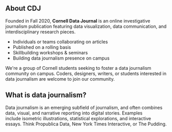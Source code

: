 ## About CDJ
Founded in Fall 2020, **Cornell Data Journal** is an online investigative journalism publication featuring data visualization, data communication, and interdisciplinary research pieces.

- Individuals or teams collaborating on articles
- Published on a rolling basis
- Skillbuilding workshops & seminars
- Building data journalism presence on campus

We're a group of Cornell students seeking to foster a data journalism community on campus. Coders, designers, writers, or students interested in data journalism are welcome to join our community.

## What is data journalism?
Data journalism is an emerging subfield of journalism, and often combines data, visual, and narrative reporting into digital stories. Examples include isometric illustrations, statistical explorations, and interactive essays. Think Propublica Data, New York Times Interactive, or The Pudding.


